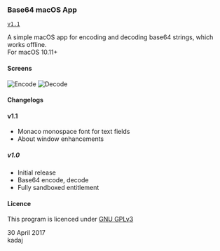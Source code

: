 ### Base64 macOS App 

[`v1.1`](https://github.com/kadaj/base64/raw/master/releases/Base64-v1.0.zip)

A simple macOS app for encoding and decoding base64 strings, which works offline.  
For macOS 10.11+

#### Screens

![Encode](http://i.imgur.com/uNYdhHU.png)
![Decode](http://i.imgur.com/K8eBSln.png)

#### Changelogs

#### v1.1

- Monaco monospace font for text fields
- About window enhancements

##### v1.0

- Initial release
- Base64 encode, decode
- Fully sandboxed entitlement

#### Licence

This program is licenced under [GNU GPLv3](https://www.gnu.org/licenses/gpl-3.0.en.html)

30 April 2017  
kadaj
